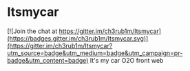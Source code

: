# Itsmycar

[![Join the chat at https://gitter.im/ch3rub1m/Itsmycar](https://badges.gitter.im/ch3rub1m/Itsmycar.svg)](https://gitter.im/ch3rub1m/Itsmycar?utm_source=badge&utm_medium=badge&utm_campaign=pr-badge&utm_content=badge)
It's my car O2O front web
